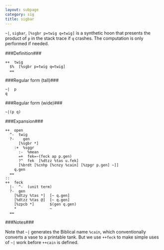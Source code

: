 ```yaml
---
layout: subpage
category: sig
title: sigbar
---
```


`~|`, `sigbar`, `[%sgbr p=twig q=twig]` is a synthetic hoon that
presents the product of `p` in the stack trace if `q` crashes.
The computation is only performed if needed.

###Definition###

    ++  twig  
      $%  [%sgbr p=twig q=twig]
      ==

###Regular form (tall)###

    ~|  p
    q

###Regular form (wide)###

    ~|(p q)

###Expansion###
    
    ++  open
      ^-  twig
      ?-    gen
          [%sgbr *]
        :+  %sggr
          :-  %mean
          =+  fek=~(feck ap p.gen)
          ?^  fek  [%dtzz %tas u.fek]
          [%brdt [%cnhp [%cnzy %cain] [%zpgr p.gen] ~]]
        q.gen 
      ==
    ::
    ++  feck
      |-  ^-  (unit term)
      ?-  gen
        [%dtzy %tas *]  [~ q.gen]
        [%dtzz %tas @]  [~ q.gen]
        [%zpcb *]       $(gen q.gen)
        *               ~
      ==

###Notes###

Note that `~|` generates the Biblical name `%cain`, which
conventionally converts a vase to a printable tank.  But we use
`++feck` to make simple uses of `~|` work before `++cain` is
defined.

